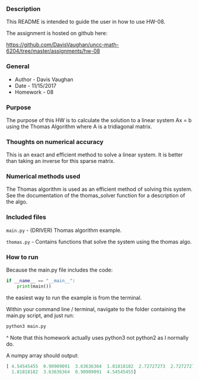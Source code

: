 ### Description

This README is intended to guide the user in how to use HW-08.

The assignment is hosted on github here:

https://github.com/DavisVaughan/uncc-math-6204/tree/master/assignments/hw-08

### General

* Author   - Davis Vaughan
* Date     - 11/15/2017
* Homework - 08

### Purpose

The purpose of this HW is to calculate the solution to a linear system Ax = b
using the Thomas Algorithm where A is a tridiagonal matrix.

### Thoughts on numerical accuracy

This is an exact and efficient method to solve a linear system. It is
better than taking an inverse for this sparse matrix.

### Numerical methods used

The Thomas algorithm is used as an efficient method of solving this system.
See the documentation of the thomas_solver function for a description of the algo.

### Included files

`main.py` - (DRIVER) Thomas algorithm example.

`thomas.py` - Contains functions that solve the system using the thomas algo.

### How to run

Because the main.py file includes the code:


```python
if __name__ == "__main__":
    print(main())
```


the easiest way to run the example is from the terminal.

Within your command line / terminal, navigate to the folder containing the main.py script, and just run:

```bash
python3 main.py
```

^ Note that this homework actually uses python3 not python2 as I normally do.

A numpy array should output:

```python
[ 4.54545455  0.90909091  3.63636364  1.81818182  2.72727273  2.72727273
  1.81818182  3.63636364  0.90909091  4.54545455]
```